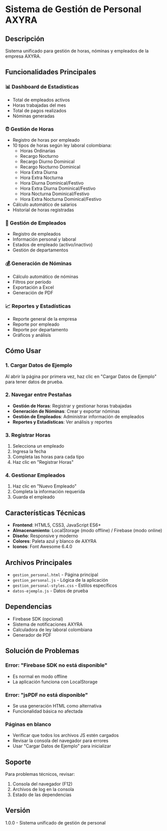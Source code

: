 # Sistema de Gestión de Personal AXYRA

## Descripción

Sistema unificado para gestión de horas, nóminas y empleados de la empresa AXYRA.

## Funcionalidades Principales

### 📊 Dashboard de Estadísticas

- Total de empleados activos
- Horas trabajadas del mes
- Total de pagos realizados
- Nóminas generadas

### ⏰ Gestión de Horas

- Registro de horas por empleado
- 10 tipos de horas según ley laboral colombiana:
  - Horas Ordinarias
  - Recargo Nocturno
  - Recargo Diurno Dominical
  - Recargo Nocturno Dominical
  - Hora Extra Diurna
  - Hora Extra Nocturna
  - Hora Diurna Dominical/Festivo
  - Hora Extra Diurna Dominical/Festivo
  - Hora Nocturna Dominical/Festivo
  - Hora Extra Nocturna Dominical/Festivo
- Cálculo automático de salarios
- Historial de horas registradas

### 👥 Gestión de Empleados

- Registro de empleados
- Información personal y laboral
- Estados de empleado (activo/inactivo)
- Gestión de departamentos

### 💰 Generación de Nóminas

- Cálculo automático de nóminas
- Filtros por período
- Exportación a Excel
- Generación de PDF

### 📈 Reportes y Estadísticas

- Reporte general de la empresa
- Reporte por empleado
- Reporte por departamento
- Gráficos y análisis

## Cómo Usar

### 1. Cargar Datos de Ejemplo

Al abrir la página por primera vez, haz clic en "Cargar Datos de Ejemplo" para tener datos de prueba.

### 2. Navegar entre Pestañas

- **Gestión de Horas**: Registrar y gestionar horas trabajadas
- **Generación de Nóminas**: Crear y exportar nóminas
- **Gestión de Empleados**: Administrar información de empleados
- **Reportes y Estadísticas**: Ver análisis y reportes

### 3. Registrar Horas

1. Selecciona un empleado
2. Ingresa la fecha
3. Completa las horas para cada tipo
4. Haz clic en "Registrar Horas"

### 4. Gestionar Empleados

1. Haz clic en "Nuevo Empleado"
2. Completa la información requerida
3. Guarda el empleado

## Características Técnicas

- **Frontend**: HTML5, CSS3, JavaScript ES6+
- **Almacenamiento**: LocalStorage (modo offline) / Firebase (modo online)
- **Diseño**: Responsive y moderno
- **Colores**: Paleta azul y blanco de AXYRA
- **Iconos**: Font Awesome 6.4.0

## Archivos Principales

- `gestion_personal.html` - Página principal
- `gestion_personal.js` - Lógica de la aplicación
- `gestion_personal-styles.css` - Estilos específicos
- `datos-ejemplo.js` - Datos de prueba

## Dependencias

- Firebase SDK (opcional)
- Sistema de notificaciones AXYRA
- Calculadora de ley laboral colombiana
- Generador de PDF

## Solución de Problemas

### Error: "Firebase SDK no está disponible"

- Es normal en modo offline
- La aplicación funciona con LocalStorage

### Error: "jsPDF no está disponible"

- Se usa generación HTML como alternativa
- Funcionalidad básica no afectada

### Páginas en blanco

- Verificar que todos los archivos JS estén cargados
- Revisar la consola del navegador para errores
- Usar "Cargar Datos de Ejemplo" para inicializar

## Soporte

Para problemas técnicos, revisar:

1. Consola del navegador (F12)
2. Archivos de log en la consola
3. Estado de las dependencias

## Versión

1.0.0 - Sistema unificado de gestión de personal

